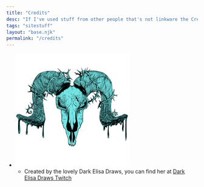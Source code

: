 ```yaml
---
title: "Credits"
desc: "If I've used stuff from other people that's not linkware the Credits for it will be here"
tags: "sitestuff"
layout: "base.njk"
permalink: "/credits"
---
```


- ![Liz is the best](/assets/pfp.png "Liz does great work and is a swell individual")
    - Created by the lovely Dark Elisa Draws, you can find her at [Dark Elisa Draws Twitch](https://www.twitch.tv/darkelisadraws)